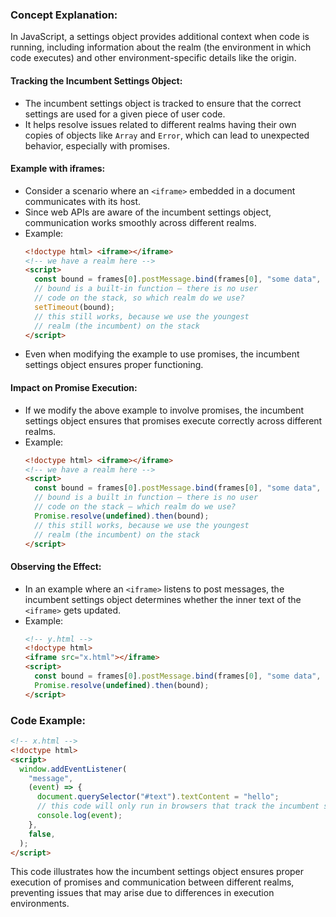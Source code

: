 ### Concept Explanation:
In JavaScript, a settings object provides additional context when code is running, including information about the realm (the environment in which code executes) and other environment-specific details like the origin.

#### Tracking the Incumbent Settings Object:
- The incumbent settings object is tracked to ensure that the correct settings are used for a given piece of user code.
- It helps resolve issues related to different realms having their own copies of objects like `Array` and `Error`, which can lead to unexpected behavior, especially with promises.

#### Example with iframes:
- Consider a scenario where an `<iframe>` embedded in a document communicates with its host. 
- Since web APIs are aware of the incumbent settings object, communication works smoothly across different realms.
- Example:
  ```html
  <!doctype html> <iframe></iframe>
  <!-- we have a realm here -->
  <script>
    const bound = frames[0].postMessage.bind(frames[0], "some data", "*");
    // bound is a built-in function — there is no user
    // code on the stack, so which realm do we use?
    setTimeout(bound);
    // this still works, because we use the youngest
    // realm (the incumbent) on the stack
  </script>
  ```
- Even when modifying the example to use promises, the incumbent settings object ensures proper functioning.

#### Impact on Promise Execution:
- If we modify the above example to involve promises, the incumbent settings object ensures that promises execute correctly across different realms.
- Example:
  ```html
  <!doctype html> <iframe></iframe>
  <!-- we have a realm here -->
  <script>
    const bound = frames[0].postMessage.bind(frames[0], "some data", "*");
    // bound is a built in function — there is no user
    // code on the stack — which realm do we use?
    Promise.resolve(undefined).then(bound);
    // this still works, because we use the youngest
    // realm (the incumbent) on the stack
  </script>
  ```

#### Observing the Effect:
- In an example where an `<iframe>` listens to post messages, the incumbent settings object determines whether the inner text of the `<iframe>` gets updated.
- Example:
  ```html
  <!-- y.html -->
  <!doctype html>
  <iframe src="x.html"></iframe>
  <script>
    const bound = frames[0].postMessage.bind(frames[0], "some data", "*");
    Promise.resolve(undefined).then(bound);
  </script>
  ```

### Code Example:
```html
<!-- x.html -->
<!doctype html>
<script>
  window.addEventListener(
    "message",
    (event) => {
      document.querySelector("#text").textContent = "hello";
      // this code will only run in browsers that track the incumbent settings object
      console.log(event);
    },
    false,
  );
</script>
```

This code illustrates how the incumbent settings object ensures proper execution of promises and communication between different realms, preventing issues that may arise due to differences in execution environments.